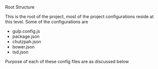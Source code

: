 Root Structure

This is the root of the project, most of the project configurations reside at this level. Some of the configurations are
- gulp.config.js
- package.json
- chutzpah.json
- bower.json
- tsd.json

Purpose of each of these config files are as discussed below
